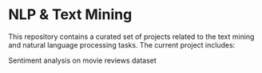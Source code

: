 # NLP & Text Mining

This repository contains a curated set of projects related to the text mining and natural language processing tasks. The current project includes: <br>

Sentiment analysis on movie reviews dataset <br>
